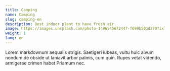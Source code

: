 ```yaml
---
title: Camping
name: Camping
slug: camping-en
description: Best indoor plant to have fresh air.
image: https://images.unsplash.com/photo-1496545672447-f699b503d270?ixlib=rb-4.0.3&ixid=MnwxMjA3fDB8MHxwaG90by1wYWdlfHx8fGVufDB8fHx8&auto=format&fit=crop&w=2371&q=80
weight: 1
lang: en
---
```


Lorem markdownum aequalis strigis. Saetigeri iubeas, vultu huic alvum nondum de obside ut laniavit arbor palmis, cum quin. Rupes vetat videndo, armigerae crimen habet Priamum nec.
